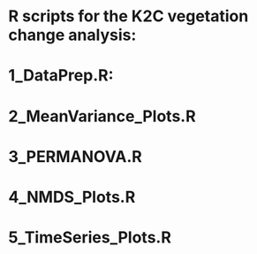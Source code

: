 #  R scripts for the K2C vegetation change analysis:
# 1_DataPrep.R: 
# 2_MeanVariance_Plots.R
# 3_PERMANOVA.R
# 4_NMDS_Plots.R
# 5_TimeSeries_Plots.R
